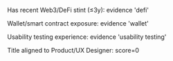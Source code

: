 Has recent Web3/DeFi stint (≤3y): evidence 'defi'

Wallet/smart contract exposure: evidence 'wallet'

Usability testing experience: evidence 'usability testing'

Title aligned to Product/UX Designer: score=0
